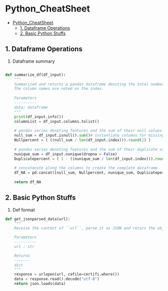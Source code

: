 # Python_CheatSheet

- [Python_CheatSheet](#python_cheatsheet)
  - [1. Dataframe Operations](#1-dataframe-operations)
  - [2. Basic Python Stuffs](#2-basic-python-stuffs)

## 1. Dataframe Operations

1. Dataframe summary
```python

def summarize_df(df_input):
    """
    Summarized and returns a pandas dataframe denoting the total number of NA/Duplicated values and the percentage of NA/Duplicated values in each column.
    The column names are noted on the index.
    
    Parameters
    ----------
    data: dataframe
    """
    print(df_input.info())
    columnList = df_input.columns.tolist()        
        
    # pandas series denoting features and the sum of their null values
    null_sum = df_input.isnull().sum()# instantiate columns for missing data
    Nullpercent = ( ((null_sum / len(df_input.index))).round(2) )
    
    # pandas series denoting features and the sum of their duplicate value
    nunique_sum = df_input.nunique(dropna = False)
    Duplicatepercent = ( 1 - ((nunique_sum / len(df_input.index))).round(2) )
    
    # concatenate along the columns to create the complete dataframe
    df_NA = pd.concat([null_sum, Nullpercent, nunique_sum, Duplicatepercent], axis=1, keys=['Number of NA', 'Percent NA','Number of Uniques', 'Percent Duplicate'])
    
    return df_NA

```

## 2. Basic Python Stuffs

1. Def format
```python
def get_jsonparsed_data(url):
    """
    Receive the content of ``url``, parse it as JSON and return the object.

    Parameters
    ----------
    url : str

    Returns
    -------
    dict
    """
    response = urlopen(url, cafile=certifi.where())
    data = response.read().decode("utf-8")
    return json.loads(data)
```